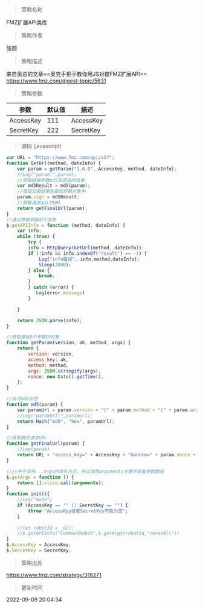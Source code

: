 
> 策略名称

FMZ扩展API类库

> 策略作者

张超

> 策略描述

来自奥总的文章<<奥克手把手教你用JS对接FMZ扩展API>>
https://www.fmz.com/digest-topic/5631

> 策略参数



|参数|默认值|描述|
|----|----|----|
|AccessKey|111|AccessKey|
|SecretKey|222|SecretKey|


> 源码 (javascript)

``` javascript
var URL = "https://www.fmz.com/api/v1?";
function GetUrl(method, dateInfo) {
	var param = getParam("1.0.0", AccessKey, method, dateInfo);
	//Log("param:",param);
	//获取拼接参数md5加密后的结果
	var md5Result = md5(param);
	//赋值加密结果到基础参数对象中
	param.sign = md5Result;
	//获取请求api的URL
	return getFinalUrl(param);
}
//通过参数获取API信息
$.getAPIInfo = function (method, dateInfo) {
	var info;
	while (true) {
        try {
		info = HttpQuery(GetUrl(method, dateInfo));
		if (!info && info.indexOf("result") == -1) {
			Log("info错误", info,method,dateInfo);
			Sleep(2000);
		} else {
			break;
		}
        } catch (error) {
           Log(error.massage)
        }

	}

	return JSON.parse(info);
}

//获取基础5个参数的对象
function getParam(version, ak, method, args) {
	return {
		version: version,
		access_key: ak,
		method: method,
		args: JSON.stringify(args),
		nonce: new Date().getTime(),
	};
}

//执行md5加密
function md5(param) {
	var paramUrl = param.version + "|" + param.method + "|" + param.args + "|" + param.nonce + "|" + SecretKey;
	//Log("paramUrl:",paramUrl);
	return Hash("md5", "hex", paramUrl);
}

//获取最终请求URL
function getFinalUrl(param) {
    //Log(param)
	return URL + "access_key=" + AccessKey + "&nonce=" + param.nonce + "&args=" + param.args + "&sign=" + param.sign + "&version=" + param.version + "&method=" + param.method;
}

//js中不支持...args的命名方式，所以改用arguments关键字获取参数数组
$.getArgs = function () {
	return [].slice.call(arguments);
}
function init(){
    //Log("mode")
    if (AccessKey == "" || SecretKey == "") {
        throw "AccessKey或者SecretKey不能为空";
    }
    
    //let robotId = _G();
    //$.getAPIInfo("CommandRobot",$.getArgs(robotId,"coverAll"))
}
$.AccessKey = AccessKey;
$.SecretKey = SecretKey;


```

> 策略出处

https://www.fmz.com/strategy/318271

> 更新时间

2022-09-09 20:04:34
